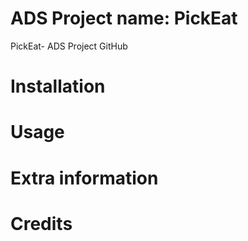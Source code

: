 # ADS Project name: PickEat
PickEat- ADS Project GitHub
# Installation 
# Usage
# Extra information
# Credits
